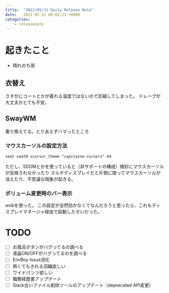 ```yaml
---
title:  "2021/05/31 Daily Release Note"
date:   2021-05-31 09:01:23 +0900
categories:
    - releasenote
---
```

# 起きたこと

* 晴れのち雨

## 衣替え

さすがにコートとかが着れる温度ではないので圧縮してしまった。
ドレープが大丈夫かとても不安。

## SwayWM

乗り換えてる。とりあえずハマったところ

### マウスカーソルの設定方法

`seat seat0 xcursor_theme "capitaine-cursors" 64`

ただし、SDDMとかを使っていると（非サポートの構成）微妙にマウスカーソルが反映されなかったり
マルチディスプレイだと片側に限ってマウスカーソルが消えたり、不思議な現象が起きる。

### ボリューム変更時のバー表示

wobを使った。 この設定が全然効かなくてなんだろうと思ったら、これもディスプレイマネージャ経由で起動したせいだった。

# TODO 

- [ ] お風呂ボタンがバグってるの調べる
- [ ] 液晶ON/OFFがバグってるのを調べる
- [ ] EnvBoy Issue消化
- [ ] 熱くてもきれる羽織欲しい
- [ ] ワイドパンツ欲しい
- [ ] 職務経歴書アップデート
- [ ] Slack古いファイル削除ツールのアップデート（deprecated API変更）